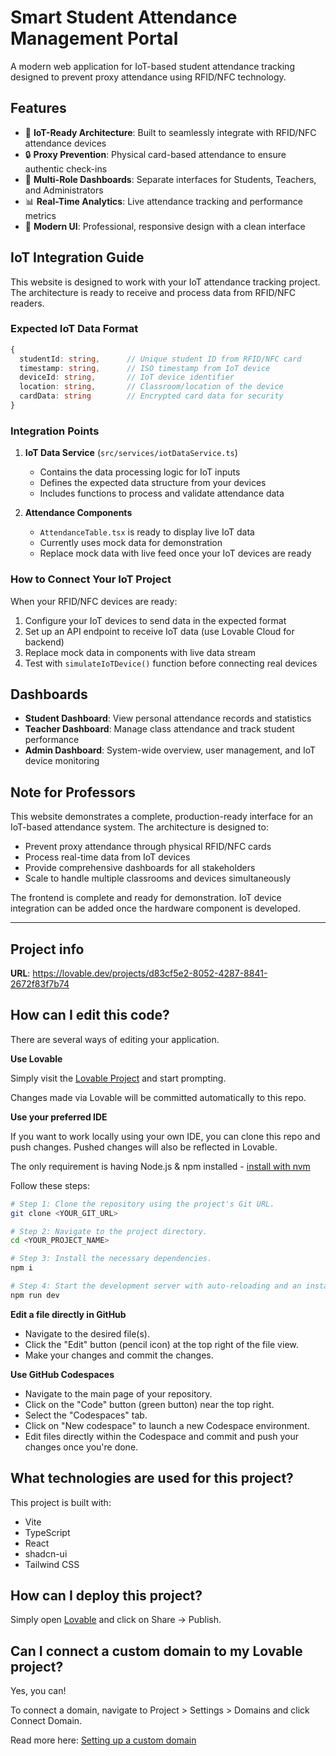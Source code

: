 # Smart Student Attendance Management Portal

A modern web application for IoT-based student attendance tracking designed to prevent proxy attendance using RFID/NFC technology.

## Features

- 🎯 **IoT-Ready Architecture**: Built to seamlessly integrate with RFID/NFC attendance devices
- 🔒 **Proxy Prevention**: Physical card-based attendance to ensure authentic check-ins
- 👥 **Multi-Role Dashboards**: Separate interfaces for Students, Teachers, and Administrators
- 📊 **Real-Time Analytics**: Live attendance tracking and performance metrics
- 🎨 **Modern UI**: Professional, responsive design with a clean interface

## IoT Integration Guide

This website is designed to work with your IoT attendance tracking project. The architecture is ready to receive and process data from RFID/NFC readers.

### Expected IoT Data Format

```typescript
{
  studentId: string,      // Unique student ID from RFID/NFC card
  timestamp: string,      // ISO timestamp from IoT device
  deviceId: string,       // IoT device identifier
  location: string,       // Classroom/location of the device
  cardData: string        // Encrypted card data for security
}
```

### Integration Points

1. **IoT Data Service** (`src/services/iotDataService.ts`)
   - Contains the data processing logic for IoT inputs
   - Defines the expected data structure from your devices
   - Includes functions to process and validate attendance data

2. **Attendance Components**
   - `AttendanceTable.tsx` is ready to display live IoT data
   - Currently uses mock data for demonstration
   - Replace mock data with live feed once your IoT devices are ready

### How to Connect Your IoT Project

When your RFID/NFC devices are ready:

1. Configure your IoT devices to send data in the expected format
2. Set up an API endpoint to receive IoT data (use Lovable Cloud for backend)
3. Replace mock data in components with live data stream
4. Test with `simulateIoTDevice()` function before connecting real devices

## Dashboards

- **Student Dashboard**: View personal attendance records and statistics
- **Teacher Dashboard**: Manage class attendance and track student performance
- **Admin Dashboard**: System-wide overview, user management, and IoT device monitoring

## Note for Professors

This website demonstrates a complete, production-ready interface for an IoT-based attendance system. The architecture is designed to:

- Prevent proxy attendance through physical RFID/NFC cards
- Process real-time data from IoT devices
- Provide comprehensive dashboards for all stakeholders
- Scale to handle multiple classrooms and devices simultaneously

The frontend is complete and ready for demonstration. IoT device integration can be added once the hardware component is developed.

---

## Project info

**URL**: https://lovable.dev/projects/d83cf5e2-8052-4287-8841-2672f83f7b74

## How can I edit this code?

There are several ways of editing your application.

**Use Lovable**

Simply visit the [Lovable Project](https://lovable.dev/projects/d83cf5e2-8052-4287-8841-2672f83f7b74) and start prompting.

Changes made via Lovable will be committed automatically to this repo.

**Use your preferred IDE**

If you want to work locally using your own IDE, you can clone this repo and push changes. Pushed changes will also be reflected in Lovable.

The only requirement is having Node.js & npm installed - [install with nvm](https://github.com/nvm-sh/nvm#installing-and-updating)

Follow these steps:

```sh
# Step 1: Clone the repository using the project's Git URL.
git clone <YOUR_GIT_URL>

# Step 2: Navigate to the project directory.
cd <YOUR_PROJECT_NAME>

# Step 3: Install the necessary dependencies.
npm i

# Step 4: Start the development server with auto-reloading and an instant preview.
npm run dev
```

**Edit a file directly in GitHub**

- Navigate to the desired file(s).
- Click the "Edit" button (pencil icon) at the top right of the file view.
- Make your changes and commit the changes.

**Use GitHub Codespaces**

- Navigate to the main page of your repository.
- Click on the "Code" button (green button) near the top right.
- Select the "Codespaces" tab.
- Click on "New codespace" to launch a new Codespace environment.
- Edit files directly within the Codespace and commit and push your changes once you're done.

## What technologies are used for this project?

This project is built with:

- Vite
- TypeScript
- React
- shadcn-ui
- Tailwind CSS

## How can I deploy this project?

Simply open [Lovable](https://lovable.dev/projects/d83cf5e2-8052-4287-8841-2672f83f7b74) and click on Share -> Publish.

## Can I connect a custom domain to my Lovable project?

Yes, you can!

To connect a domain, navigate to Project > Settings > Domains and click Connect Domain.

Read more here: [Setting up a custom domain](https://docs.lovable.dev/features/custom-domain#custom-domain)
